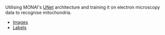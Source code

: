 Utilising MONAI's [UNet](https://docs.monai.io/en/stable/networks.html#unet) architecture and training it on electron microscopy data to recognise mitochondria.
- [Images](https://huggingface.co/datasets/pytc/EM30/resolve/main/EM30-R-im.zip)
- [Labels](https://huggingface.co/datasets/pytc/MitoEM/blob/main/EM30-R-mito-train-val-v2.zip)
